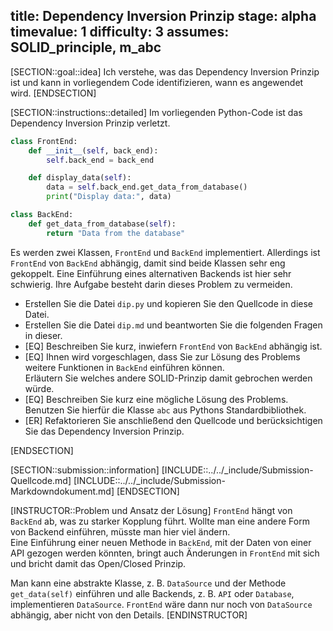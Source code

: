 title: Dependency Inversion Prinzip
stage: alpha
timevalue: 1
difficulty: 3
assumes: SOLID_principle, m_abc
---

[SECTION::goal::idea]
Ich verstehe, was das Dependency Inversion Prinzip ist und kann in vorliegendem Code 
identifizieren, wann es angewendet wird.
[ENDSECTION]

[SECTION::instructions::detailed]
Im vorliegenden Python-Code ist das Dependency Inversion Prinzip verletzt.

```python
class FrontEnd:
    def __init__(self, back_end):
        self.back_end = back_end

    def display_data(self):
        data = self.back_end.get_data_from_database()
        print("Display data:", data)

class BackEnd:
    def get_data_from_database(self):
        return "Data from the database"
```

Es werden zwei Klassen, `FrontEnd` und `BackEnd` implementiert. 
Allerdings ist `FrontEnd` von `BackEnd` abhängig, damit sind beide Klassen sehr eng gekoppelt.
Eine Einführung eines alternativen Backends ist hier sehr schwierig.
Ihre Aufgabe besteht darin dieses Problem zu vermeiden.

- Erstellen Sie die Datei `dip.py` und kopieren Sie den Quellcode in diese Datei.
- Erstellen Sie die Datei `dip.md` und beantworten Sie die folgenden Fragen in dieser.
- [EQ] Beschreiben Sie kurz, inwiefern `FrontEnd` von `BackEnd` abhängig ist.
- [EQ] Ihnen wird vorgeschlagen, dass Sie zur Lösung des Problems weitere Funktionen in 
  `BackEnd` einführen können.  
  Erläutern Sie welches andere SOLID-Prinzip damit gebrochen werden würde.
- [EQ] Beschreiben Sie kurz eine mögliche Lösung des Problems.
  Benutzen Sie hierfür die Klasse `abc` aus Pythons Standardbibliothek.
- [ER] Refaktorieren Sie anschließend den Quellcode und berücksichtigen Sie das Dependency 
  Inversion Prinzip.

[ENDSECTION]

[SECTION::submission::information]
[INCLUDE::../../_include/Submission-Quellcode.md]
[INCLUDE::../../_include/Submission-Markdowndokument.md]
[ENDSECTION]

[INSTRUCTOR::Problem und Ansatz der Lösung]
`FrontEnd` hängt von `BackEnd` ab, was zu starker Kopplung führt. Wollte man eine andere Form 
von Backend einführen, müsste man hier viel ändern.  
Eine Einführung einer neuen Methode in `BackEnd`, mit der Daten von einer API gezogen werden 
könnten, bringt auch Änderungen in `FrontEnd` mit sich und bricht damit das Open/Closed Prinzip.

Man kann eine abstrakte Klasse, z. B. `DataSource` und der Methode `get_data(self)` einführen und 
alle Backends, z. B. `API` oder `Database`, implementieren `DataSource`.
`FrontEnd` wäre dann nur noch von `DataSource` abhängig, aber nicht von den Details.
[ENDINSTRUCTOR]
